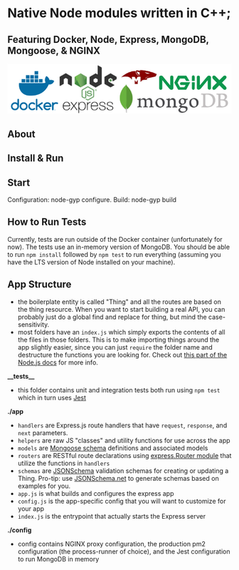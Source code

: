 # Native Node modules written in C++; 
## Featuring Docker, Node, Express, MongoDB, Mongoose, & NGINX 

![Tech Logos](./logos.png)


## About


##  Install & Run


## Start

Configuration: node-gyp configure.
Build: node-gyp build

## How to Run Tests

Currently, tests are run outside of the Docker container (unfortunately for now). The tests use an in-memory version of MongoDB. You should be able to run `npm install` followed by `npm test` to run everything (assuming you have the LTS version of Node installed on your machine).

## App Structure

- the boilerplate entity is called "Thing" and all the routes are based on the thing resource. When you want to start building a real API, you can probably just do a global find and replace for thing, but mind the case-sensitivity.
- most folders have an `index.js` which simply exports the contents of all the files in those folders. This is to make importing things around the app slightly easier, since you can just `require` the folder name and destructure the functions you are looking for. Check out [this part of the Node.js docs](https://nodejs.org/api/modules.html#modules_folders_as_modules) for more info.

**\_\_tests\_\_**

- this folder contains unit and integration tests both run using `npm test` which in turn uses [Jest](https://jestjs.io/)

**./app**

- `handlers` are Express.js route handlers that have `request`, `response`, and `next` parameters.
- `helpers` are raw JS "classes" and utility functions for use across the app
- `models` are [Mongoose schema](https://mongoosejs.com/docs/guide.html) definitions and associated models
- `routers` are RESTful route declarations using [express.Router module](https://expressjs.com/en/guide/routing.html) that utilize the functions in `handlers`
- `schemas` are [JSONSchema](https://json-schema.org/understanding-json-schema/index.html) validation schemas for creating or updating a Thing. Pro-tip: use [JSONSchema.net](https://jsonschema.net/) to generate schemas based on examples for you.
- `app.js` is what builds and configures the express app
- `config.js` is the app-specific config that you will want to customize for your app
- `index.js` is the entrypoint that actually starts the Express server

**./config**

- config contains NGINX proxy configuration, the production pm2 configuration (the process-runner of choice), and the Jest configuration to run MongoDB in memory
